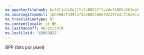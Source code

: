 ```yaml
---
ms.openlocfilehash: bc3011d632e27fc2488937ffa2daf5805c563eaf
ms.sourcegitcommit: 1bb00d2f4343e73ae8d58668f02297a3cf10a4c1
ms.translationtype: HT
ms.contentlocale: pt-BR
ms.lasthandoff: 06/15/2019
ms.locfileid: "63869822"
---
```

BPP (bits por pixel)